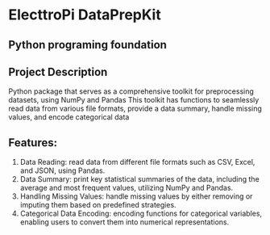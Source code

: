 # ElecttroPi DataPrepKit
## Python programing foundation


## Project Description
Python package that serves as a comprehensive toolkit for preprocessing datasets, using NumPy and Pandas
This toolkit has functions to seamlessly read data from various file formats, provide a data summary, handle missing values, and encode categorical data


## Features:
1. Data Reading: read data from different file formats such as CSV, Excel, and JSON, using Pandas.
2. Data Summary: print key statistical summaries of the data, including the average and most frequent values, utilizing NumPy and Pandas.
3. Handling Missing Values: handle missing values by either removing or imputing them based on predefined strategies.
4. Categorical Data Encoding: encoding functions for categorical variables, enabling users to convert them into numerical representations.
